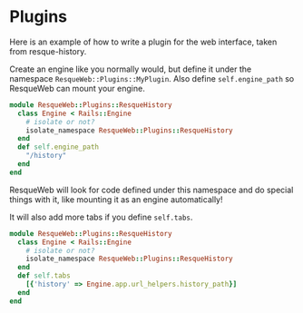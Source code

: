 Plugins
=======

Here is an example of how to write a plugin for the web interface, taken from
resque-history.

Create an engine like you normally would, but define it under the namespace
`ResqueWeb::Plugins::MyPlugin`. Also define `self.engine_path` so ResqueWeb
can mount your engine.

```Ruby
module ResqueWeb::Plugins::ResqueHistory
  class Engine < Rails::Engine
    # isolate or not?
    isolate_namespace ResqueWeb::Plugins::ResqueHistory
  end
  def self.engine_path
    "/history"
  end
end
```

ResqueWeb will look for code defined under this namespace and do special things
with it, like mounting it as an engine automatically!

It will also add more tabs if you define `self.tabs`.

```Ruby
module ResqueWeb::Plugins::ResqueHistory
  class Engine < Rails::Engine
    # isolate or not?
    isolate_namespace ResqueWeb::Plugins::ResqueHistory
  end
  def self.tabs
    [{'history' => Engine.app.url_helpers.history_path}]
  end
end
```

